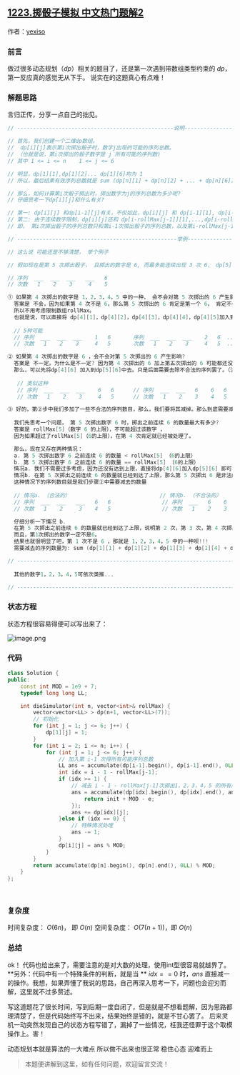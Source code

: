 ## [1223.掷骰子模拟 中文热门题解2](https://leetcode.cn/problems/dice-roll-simulation/solutions/100000/ni-bi-dong-chao-jian-dan-dong-tai-gui-hua-fu-za-du)

作者：[yexiso](https://leetcode.cn/u/yexiso)
### 前言

做过很多动态规划（$dp$）相关的题目了，还是第一次遇到带数组类型约束的 $dp$，第一反应真的感觉无从下手。
说实在的这题真心有点难！

### 解题思路

言归正传，分享一点自己的拙见。

```C++ []
// -------------------------------------------------说明-----------------------------------------------------------------

// 首先，我们创建一个二维dp数组。
//  dp[i][j]表示第i次掷出骰子时，数字j出现的可能的序列总数。
// （也就是说，第i次掷出的骰子数字是 j 所有可能的序列数) 
// 其中 1 <= i <= n    1 <= j <= 6

// 明显，dp[1][1],dp[1][2]... dp[1][6]均为 1
// 所以，最后结果有效序列总数就是 sum (dp[n][1] + dp[n][2] + ... + dp[n][6])  | sum为求和函数

// 那么，如何计算第i次骰子掷出时，掷出数字为j的序列总数为多少呢?
// 仔细思考一下dp[i][j]和什么有关?

// 第一: dp[i][j] 和dp[i-1][j]有关，不仅如此，dp[i][j] 和 dp[i-1][1], dp[i-1][2],...dp[i-1][6]都有关
// 第二: 由于连续数字限制，dp[i][j]还和 dp[i-rollMax[j-1]][1],...,dp[i-rollMax[j-1]][6]均有关
// 即， 第i次掷出骰子的序列总数只和第i-1次掷出骰子的序列总数，以及第i-rollMax[j-1]次掷出骰子的序列总数有关。

// --------------------------------------------------举例----------------------------------------------------------------

// 这么说 可能还是不够清楚， 举个例子

// 假如现在是第 5 次掷出骰子， 且掷出的数字是 6, 而最多能连续出现 3 次 6， dp[5][6]如何计算?

// 序列  ___  ___  ___   ___   6 
// 次数   1    2    3     4    5

① 如果第 4 次掷出的数字是 1，2，3，4，5 中的一种， 会不会对第 5 次掷出的 6 产生影响? 
  答案是 不会，因为如果第 4 次不是 6，那么第 5 次掷出的 6 肯定是第一个 6， 肯定不会连续。
  所以不用考虑限制数组rollMax。
  也就是说，可以直接将 dp[4][1]，dp[4][2]，dp[4][3]，dp[4][4]，dp[4][5]加入到 dp[5][6] 中。
  
  // 5种可能
  // 序列  ___  ___  ___    1   6       序列  ___  ___  ___    2   6  ...  序列  ___  ___  ___    5   6
  // 次数   1    2    3     4   5       次数   1    2    3     4   5  ...  次数   1    2    3     4   5

② 如果第 4 次掷出的数字是 6 ，会不会对第 5 次掷出的 6 产生影响? 
  答案是 不一定。为什么是不一定? 因为第 4 次掷出的 6 加上第五次掷出的 6 可能都还没达到rollMax中所设置的上限。
  那么，可以先将dp[4][6] 加入到dp[5][6]中去。只是后面需要去除不合法的序列罢了。（注意）
   
   // 类似这种
   // 序列  ___  ___  ___    6   6      // 序列  ___  ___   6    6   6
   // 次数   1    2    3     4   5      // 次数   1    2    3    4   5

③ 好的，第②步中我们多加了一些不合法的序列数目，那么，我们要将其减掉。那么到底需要减去多少呢?
  
  我们先思考一个问题， 第 5 次掷出数字 6 时，掷出之前连续 6 的数量最大有多少?
  答案是 rollMax[5]（数字 6 的上限），不可能超过该数字 ，
  因为如果超过了rollMax[5]（6的上限），在第 4 次肯定就已经被处理了。

  那么，现在又存在两种情况：
  a. 第 5 次掷出数字 6 之前连续 6 的数量 < rollMax[5] （6的上限）
  b. 第 5 次掷出数字 6 之前连续 6 的数量 == rollMax[5] （6的上限）
  情况a. 我们不需要过多考虑，因为还没有达到上限，直接将dp[4][6]加入dp[5][6] 即可（前面已经加入）
  情况b. 在第 5 次掷出之前连续 6 的数量就已经到达了上限，那么第 5 次掷出 6 是非法的，
  这种情况下的序列数目就是我们步骤②中需要减去的数量
  
  // 情况a. （合法的）                            // 情况b. （不合法的）
  // 序列  ___  ___   ___   6   6                // 序列  ___   6    6    6   6
  // 次数   1    2     3    4   5                // 次数   1    2    3    4   5

  仔细分析一下情况 b.
  在第 5 次掷出之前连续 6 的数量就已经到达了上限，说明第 2 次，第 3 次，第 4 次掷出的数字一定都是6，
  而且，第1次掷出的数字一定不是6。
  结果也就很明显了吧，第 1 次不是 6 ，那就是 1，2，3，4，5 中的一种呗!!!
  需要减去的序列数量为: sum (dp[1][1] + dp[1][2] + dp[1][3] + dp[1][4] + dp[1][5])

// ------------------------------------------------------------------------------------------------------------------
  
  其他的数字1，2，3，4，5可依次类推...

// ------------------------------------------------------------------------------------------------------------------
```

### 状态方程

状态方程很容易得便可以写出来了：

![image.png](https://pic.leetcode-cn.com/1605878536-qZHxBN-image.png)

### 代码

```C++ []
class Solution {
public:
    const int MOD = 1e9 + 7;
    typedef long long LL;

    int dieSimulator(int n, vector<int>& rollMax) {
        vector<vector<LL> > dp(n+1, vector<LL>(7));
        // 初始化
        for (int j = 1; j <= 6; j++) {
            dp[1][j] = 1;
        }
        for (int i = 2; i <= n; i++) {
            for (int j = 1; j <= 6; j++) {
                // 加入第 i-1 次得所有可能序列总数
                LL ans = accumulate(dp[i-1].begin(), dp[i-1].end(), 0LL);
                int idx = i - 1 - rollMax[j-1];
                if (idx >= 1) {
                    // 减去 i - 1 - rollMax[j-1]次掷出1，2，3，4，5 的所有序列总数
                    ans = accumulate(dp[idx].begin(), dp[idx].end(), ans, [&](LL init, LL e) {
                        return init + MOD - e;
                    });
                    ans += dp[idx][j];
                }else if (idx == 0) {
                    // 特殊情况处理
                    ans -= 1;
                }
                dp[i][j] = ans % MOD;
            }
        }
        return accumulate(dp[n].begin(), dp[n].end(), 0LL) % MOD;
    }
};




```

### 复杂度

时间复杂度： $O(6n)$， 即 $O(n)$
空间复杂度： $O(7(n+1))$，即 $O(n)$

### 总结

ok！ 代码也给出来了，需要注意的是对大数的处理，使用int型很容易就越界了。
**另外：代码中有一个特殊条件的判断，就是当 ** $idx == 0$ 时，$ans$ 直接减一的操作。我想，如果弄懂了我说的思路，自己再深入思考一下，问题也会迎刃而解，这里就不过多赘述。

写这道题花了很长时间，写到后期一度自闭了，但是就是不想看题解，因为思路都理清楚了，但是代码始终写不出来，结果始终是错的，就是不甘心罢了。
后来灵机一动突然发现自己的状态方程写错了，漏掉了一些情况，枉我还怪罪于这个取模操作上。害！

动态规划本就是算法的一大难点
所以做不出来也很正常
稳住心态    迎难而上

> 本题便讲解到这里，如有任何问题，欢迎留言交流！
